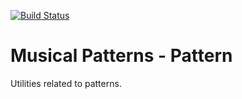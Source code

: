 [![Build Status](https://travis-ci.com/MusicalPatterns/pattern.svg?branch=master)](https://travis-ci.com/MusicalPatterns/pattern)

# Musical Patterns - Pattern

Utilities related to patterns.
